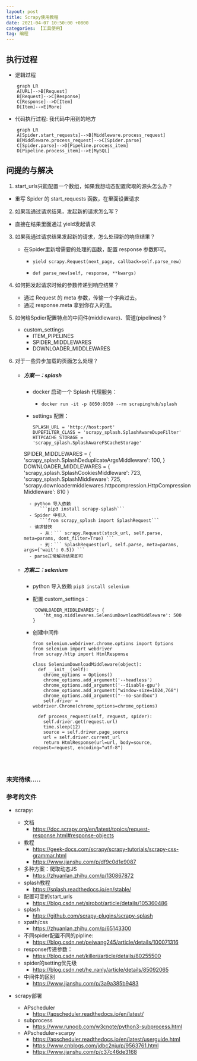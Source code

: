 ```yaml
---
layout: post
title: Scrapy使用教程
date: 2021-04-07 10:50:00 +0800
categories: 【工具使用】
tag: 编程
---
```



## 执行过程
- 逻辑过程
```mermaid
	graph LR
	A[URL]-->B[Request]
	B[Request]-->C[Response]
	C[Response]-->D[Item]
	D[Item]-->E[More]
```

- 代码执行过程: 我代码中用到的地方
```mermaid
	graph LR
	A[Spider.start_requests]-->B[Middleware.process_request]
	B[Middleware.process_request]-->C[Spider.parse]
	C[Spider.parse]-->D[Pipeline.process_item]
	D[Pipeline.process_item]-->E[MySQL]
```

## 问提的与解决

1. start_urls只能配置一个数组，如果我想动态配置爬取的源头怎么办？
	
- 重写 Spider 的 start_requests 函数，在里面设置请求
	
2. 如果我通过请求结果，发起新的请求怎么写？
	
- 直接在结果里面通过 yield发起请求
	
3. 如果我通过请求结果发起新的请求，怎么处理新的响应结果？
	- 在Spider里新增需要的处理的函数，配置 response 参数即可。
	
	  - ```yield scrapy.Request(next_page, callback=self.parse_new)```
	  	
	  - ```def parse_new(self, response, **kwargs)```

4. 如何把发起请求时候的参数传递到响应结果？
	- 通过 Request 的 meta 参数，传输一个字典过去。
	- 通过 response.meta 拿到你存入的值。

5. 如何给Spdier配置特点的中间件(middleware)、管道(pipelines)？
	- custom_settings
		- ITEM_PIPELINES
		- SPIDER_MIDDLEWARES
		- DOWNLOADER_MIDDLEWARES

6. 对于一些异步加载的页面怎么处理？
	- ##### 方案一：splash
		- docker 启动一个 Splash 代理服务：
			
			- ``` docker run -it -p 8050:8050 --rm scrapinghub/splash ```
		- settings 配置：
			```
			SPLASH_URL = 'http://host:port'
			DUPEFILTER_CLASS = 'scrapy_splash.SplashAwareDupeFilter'	
			HTTPCACHE_STORAGE = 'scrapy_splash.SplashAwareFSCacheStorage'
    	SPIDER_MIDDLEWARES = {
         'scrapy_splash.SplashDeduplicateArgsMiddleware': 100,
      }	
      DOWNLOADER_MIDDLEWARES = {  
         'scrapy_splash.SplashCookiesMiddleware': 723,
         'scrapy_splash.SplashMiddleware': 725,
         'scrapy.downloadermiddlewares.httpcompression.HttpCompressionMiddleware': 810
      }
      ```
		- python 导入依赖
			```pip3 install scrapy-splash```
		- Spider 中引入
			```from scrapy_splash import SplashRequest```
		- 请求替换
			- 从：``` scrapy.Request(stock_url, self.parse, meta=params, dont_filter=True) ```
			- 到：``` SplashRequest(url, self.parse, meta=params, args={'wait': 0.5}) ```
		- parse正常解析结果即可

	- ##### 方案二：selenium
		- python 导入依赖
			```pip3 install selenium```
		- 配置 custom_settings：	
			```
       		'DOWNLOADER_MIDDLEWARES': {
            	'ht_msg.middlewares.SeleniumDownloadMiddleware': 500
        	}
        	```

		- 创建中间件
			```
			from selenium.webdriver.chrome.options import Options
			from selenium import webdriver
			from scrapy.http import HtmlResponse

			class SeleniumDownloadMiddleware(object):
        	  def __init__(self):
               	chrome_options = Options()
               	chrome_options.add_argument('--headless')
               	chrome_options.add_argument('--disable-gpu')
               	chrome_options.add_argument("window-size=1024,768")
               	chrome_options.add_argument("--no-sandbox")
               	self.driver = webdriver.Chrome(chrome_options=chrome_options)

        	  def process_request(self, request, spider):
               	self.driver.get(request.url)
               	time.sleep(12)
               	source = self.driver.page_source
               	url = self.driver.current_url
               	return HtmlResponse(url=url, body=source, request=request, encoding="utf-8")
      ```



### 未完待续.....

### 参考的文件

- scrapy: 
	- 文档
		- https://doc.scrapy.org/en/latest/topics/request-response.html#response-objects
	- 教程
		- https://geek-docs.com/scrapy/scrapy-tutorials/scrapy-css-grammar.html
		- https://www.jianshu.com/p/df9c0d1e9087
	- 多种方案：爬取动态JS
		- https://zhuanlan.zhihu.com/p/130867872
	- splash教程
		- https://splash.readthedocs.io/en/stable/
	- 配置可变的start_urls 
		- https://blog.csdn.net/sirobot/article/details/105360486
	- splash
		- https://github.com/scrapy-plugins/scrapy-splash
	- xpath/css
		- https://zhuanlan.zhihu.com/p/65143300
	- 不同spider配置不同的pipline:
		- https://blog.csdn.net/peiwang245/article/details/100071316
	- response传递参数：
		- https://blog.csdn.net/killeri/article/details/80255500
	- spider的setting优先级
		- https://blog.csdn.net/he_ranly/article/details/85092065
	- 中间件的区别
		- https://www.jianshu.com/p/3a9a385b9483

- scrapy部署
	- APscheduler
		- https://apscheduler.readthedocs.io/en/latest/
	- subprocess
		- https://www.runoob.com/w3cnote/python3-subprocess.html
	- APscheduler+scarpy
		- https://apscheduler.readthedocs.io/en/latest/userguide.html
		- https://www.cnblogs.com/jdbc2nju/p/9563761.html
		- https://www.jianshu.com/p/c37c46de3168